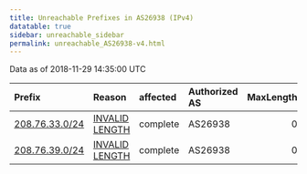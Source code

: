 ```yaml
---
title: Unreachable Prefixes in AS26938 (IPv4)
datatable: true
sidebar: unreachable_sidebar
permalink: unreachable_AS26938-v4.html
---
```


Data as of 2018-11-29 14:35:00 UTC


<div class="datatable-begin"></div>

| Prefix                                                 | Reason                                                                                                   | affected   | Authorized AS   |   MaxLength | Anchor                           |   unreachable /24s |
|:-------------------------------------------------------|:---------------------------------------------------------------------------------------------------------|:-----------|:----------------|------------:|:---------------------------------|-------------------:|
| [208.76.33.0/24](https://stat.ripe.net/208.76.33.0/24) | [INVALID LENGTH](https://rpki-validator.ripe.net/announcement-preview?asn=AS26938&prefix=208.76.33.0/24) | complete   | AS26938         |           0 | [ARIN](unreachable_ARIN-v4.html) |                  1 |
| [208.76.39.0/24](https://stat.ripe.net/208.76.39.0/24) | [INVALID LENGTH](https://rpki-validator.ripe.net/announcement-preview?asn=AS26938&prefix=208.76.39.0/24) | complete   | AS26938         |           0 | [ARIN](unreachable_ARIN-v4.html) |                  1 |

<div class="datatable-end"></div>